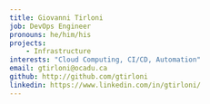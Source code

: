```yaml
---
title: Giovanni Tirloni
job: DevOps Engineer
pronouns: he/him/his
projects:
    - Infrastructure
interests: "Cloud Computing, CI/CD, Automation"
email: gtirloni@ocadu.ca
github: http://github.com/gtirloni
linkedin: https://www.linkedin.com/in/gtirloni/
---
```


